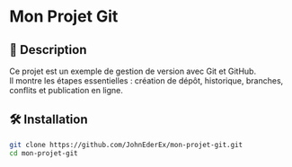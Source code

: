 # Mon Projet Git

## 📄 Description
Ce projet est un exemple de gestion de version avec Git et GitHub.  
Il montre les étapes essentielles : création de dépôt, historique, branches, conflits et publication en ligne.

## 🛠️ Installation
```bash
git clone https://github.com/JohnEderEx/mon-projet-git.git
cd mon-projet-git
